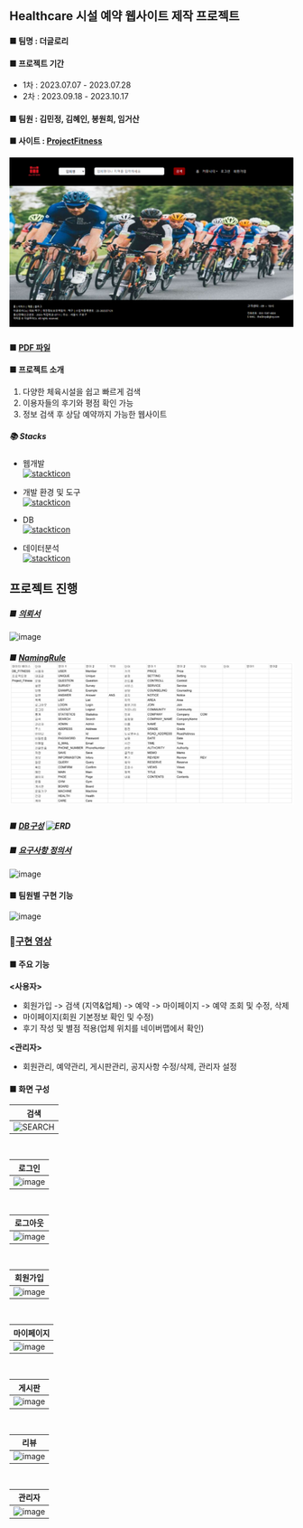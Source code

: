 ## Healthcare 시설 예약 웹사이트 제작 프로젝트
#### ■ 팀명 : 더글로리
#### ■ 프로젝트 기간
 - 1차 : 2023.07.07 - 2023.07.28
 - 2차 : 2023.09.18 - 2023.10.17
#### ■ 팀원 : 김민정, 김혜인, 봉원희, 임거산
#### ■ 사이트 : [ProjectFitness](https://project-fitness-ddxja.run.goorm.site/)
##### ![main](src/main/resources/static/Image/README/newhome.png)
#### ■ [PDF 파일](https://drive.google.com/file/d/1ZcSq8NtnQHCI5Sp5jGWMXkuodp2mco1n/view?usp=sharing)
#### ■ 프로젝트 소개
   1. 다양한 체육시설을 쉽고 빠르게 검색
   2. 이용자들의 후기와 평점 확인 가능
   3. 정보 검색 후 상담 예약까지 가능한 웹사이트
##### 📚 Stacks
* 웹개발<br>
  [![stackticon](https://firebasestorage.googleapis.com/v0/b/stackticon-81399.appspot.com/o/images%2F1699608738170?alt=media&token=cefa9134-fc42-47f8-9232-50b47de8cdbd)](https://github.com/msdio/stackticon)

* 개발 환경 및 도구<br>
  [![stackticon](https://firebasestorage.googleapis.com/v0/b/stackticon-81399.appspot.com/o/images%2F1699608791528?alt=media&token=ead8a9a8-9ee3-4800-9493-592bfd2ddb5f)](https://github.com/msdio/stackticon)

* DB<br>
  [![stackticon](https://firebasestorage.googleapis.com/v0/b/stackticon-81399.appspot.com/o/images%2F1699608841016?alt=media&token=3c67671d-faa4-4610-83a1-7de58ec5c992)](https://github.com/msdio/stackticon)

* 데이터분석<br>
  [![stackticon](https://firebasestorage.googleapis.com/v0/b/stackticon-81399.appspot.com/o/images%2F1699609172716?alt=media&token=c0fc214c-0441-417d-b3d5-af8e0c211b12)](https://github.com/msdio/stackticon)

## 프로젝트 진행
##### ■ [의뢰서](https://drive.google.com/file/d/1lblekpdEg2pe1_rxwwxioMyzvDHQJ29q/view?usp=drive_link)
![image](https://github.com/estskyway/project_fitness/assets/132973368/cf90839b-4581-40fa-92bd-08112727f565)
##### ■ [NamingRule](src/main/resources/static/Image/README/네이밍룰.png) ![NamingRule](src/main/resources/static/Image/README/네이밍룰.png)
##### ■ [DB구성](DOCS/database/Fitness/main.png) ![ERD](https://github.com/estskyway/project_fitness/assets/132973368/bf9c3d9a-1869-49f0-ac34-dfd82b0d03ce)
##### ■ [요구사항 정의서](https://docs.google.com/spreadsheets/d/1jdIUc4vH_-bnxaLaqOzVPo4ezpznmvHz/edit?usp=sharing&ouid=109657498147653913589&rtpof=true&sd=true)
![image](https://github.com/estskyway/project_fitness/assets/132973368/8c641b6a-4aa5-4ed0-a29b-fba95e4d8e99)
#### ■ 팀원별 구현 기능
![image](https://github.com/estskyway/project_fitness/assets/132973368/b9b882be-f4c5-4542-b85e-b0b24f3f4ec0)
### 🎥[구현 영상](https://www.youtube.com/watch?v=v8n-iRfLj0k)
#### ■ 주요 기능
**<사용자>**
- 회원가입 -> 검색 (지역&업체) -> 예약 -> 마이페이지 -> 예약 조회 및 수정, 삭제
- 마이페이지(회원 기본정보 확인 및 수정)
- 후기 작성 및 별점 적용(업체 위치를 네이버맵에서 확인)

**<관리자>**
- 회원관리, 예약관리, 게시판관리, 공지사항 수정/삭제, 관리자 설정

#### ■ 화면 구성
|검색|
|----|
|![SEARCH](https://github.com/estskyway/project_fitness/assets/132973368/7cb548d6-3480-4ef8-a881-9a6ee93b13f3)|
<br>

|**로그인**|
|------|
|![image](https://github.com/estskyway/project_fitness/assets/132973368/19245a28-abd7-41ea-bd6a-e20ff5049496)|
<br>

|**로그아웃**|
|-------|
|![image](https://github.com/estskyway/project_fitness/assets/132973368/377beadb-effc-46bb-bca8-12b52082b462)|
<br>

|**회원가입**|
|-------|
|![image](https://github.com/estskyway/project_fitness/assets/132973368/a1b6a70d-5647-4446-83ad-de9bd0c9beae)|
<br>

|**마이페이지**|
|---------|
|![image](https://github.com/estskyway/project_fitness/assets/132973368/387dd3ba-0e99-4e0d-bd84-f8392432d1f5)|
<br>

|**게시판**|
|--------|
|![image](https://github.com/estskyway/project_fitness/assets/132973368/7654780c-39b9-4e6e-b513-2038c03909c2)|
<br>

|**리뷰**|
|----|
|![image](https://github.com/estskyway/project_fitness/assets/132973368/a601580d-c86f-418c-8e8e-0ce9c963b764)|
<br>

|**관리자**|
|------|
|![image](https://github.com/estskyway/project_fitness/assets/132973368/df8ec4f3-5719-4a32-a464-8d5a08431e90)|
